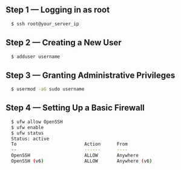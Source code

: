 ## Step 1 — Logging in as root
```bash
  $ ssh root@your_server_ip
```
## Step 2 — Creating a New User
```bash
  $ adduser username
```
## Step 3 — Granting Administrative Privileges
```bash
  $ usermod -aG sudo username
```
## Step 4 — Setting Up a Basic Firewall
```bash
  $ ufw allow OpenSSH
  $ ufw enable
  $ ufw status
  Status: active
  To                         Action      From
  --                         ------      ----
  OpenSSH                    ALLOW       Anywhere
  OpenSSH (v6)               ALLOW       Anywhere (v6)
```